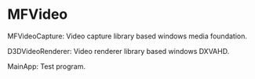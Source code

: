 # MFVideo

MFVideoCapture: Video capture library based windows media foundation.

D3DVideoRenderer: Video renderer library based windows DXVAHD.

MainApp: Test program.
